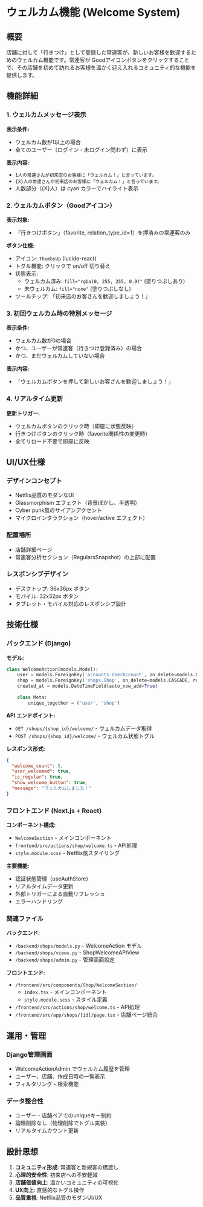 # ウェルカム機能 (Welcome System)

## 概要

店舗に対して「行きつけ」として登録した常連客が、新しいお客様を歓迎するためのウェルカム機能です。常連客が Goodアイコンボタンをクリックすることで、その店舗を初めて訪れるお客様を温かく迎え入れるコミュニティ的な機能を提供します。

## 機能詳細

### 1. ウェルカムメッセージ表示

**表示条件:**
- ウェルカム数が1以上の場合
- 全てのユーザー（ログイン・未ログイン問わず）に表示

**表示内容:**
- `1人の常連さんが初来店のお客様に「ウェルカム！」と言っています。`
- `{X}人の常連さんが初来店のお客様に「ウェルカム！」と言っています。`
- 人数部分（{X}人）は cyan カラーでハイライト表示

### 2. ウェルカムボタン（Goodアイコン）

**表示対象:**
- 「行きつけボタン」（favorite, relation_type_id=1）を押済みの常連客のみ

**ボタン仕様:**
- アイコン: `ThumbsUp` (lucide-react)
- トグル機能: クリックで on/off 切り替え
- 状態表示:
  - ウェルカム済み: `fill="rgba(0, 255, 255, 0.9)"` (塗りつぶしあり)
  - 未ウェルカム: `fill="none"` (塗りつぶしなし)
- ツールチップ: 「初来店のお客さんを歓迎しましょう！」

### 3. 初回ウェルカム時の特別メッセージ

**表示条件:**
- ウェルカム数が0の場合
- かつ、ユーザーが常連客（行きつけ登録済み）の場合
- かつ、まだウェルカムしていない場合

**表示内容:**
- 「ウェルカムボタンを押して新しいお客さんを歓迎しましょう！」

### 4. リアルタイム更新

**更新トリガー:**
- ウェルカムボタンのクリック時（即座に状態反映）
- 行きつけボタンのクリック時（favorite関係性の変更時）
- 全てリロード不要で即座に反映

## UI/UX仕様

### デザインコンセプト
- Netflix品質のモダンなUI
- Glassmorphism エフェクト（背景ぼかし、半透明）
- Cyber punk風のサイアンアクセント
- マイクロインタラクション（hover/active エフェクト）

### 配置場所
- 店舗詳細ページ
- 常連客分析セクション（RegularsSnapshot）の上部に配置

### レスポンシブデザイン
- デスクトップ: 36x36px ボタン
- モバイル: 32x32px ボタン
- タブレット・モバイル対応のレスポンシブ設計

## 技術仕様

### バックエンド (Django)

**モデル:**
```python
class WelcomeAction(models.Model):
    user = models.ForeignKey('accounts.UserAccount', on_delete=models.CASCADE, related_name='welcomed_actions')
    shop = models.ForeignKey('shops.Shop', on_delete=models.CASCADE, related_name='welcome_actions')
    created_at = models.DateTimeField(auto_now_add=True)
    
    class Meta:
        unique_together = ('user', 'shop')
```

**API エンドポイント:**
- `GET /shops/{shop_id}/welcome/` - ウェルカムデータ取得
- `POST /shops/{shop_id}/welcome/` - ウェルカム状態トグル

**レスポンス形式:**
```json
{
  "welcome_count": 5,
  "user_welcomed": true,
  "is_regular": true,
  "show_welcome_button": true,
  "message": "ウェルカムしました！"
}
```

### フロントエンド (Next.js + React)

**コンポーネント構成:**
- `WelcomeSection` - メインコンポーネント
- `frontend/src/actions/shop/welcome.ts` - API処理
- `style.module.scss` - Netflix風スタイリング

**主要機能:**
- 認証状態管理（useAuthStore）
- リアルタイムデータ更新
- 外部トリガーによる自動リフレッシュ
- エラーハンドリング

### 関連ファイル

**バックエンド:**
- `/backend/shops/models.py` - WelcomeAction モデル
- `/backend/shops/views.py` - ShopWelcomeAPIView
- `/backend/shops/admin.py` - 管理画面設定

**フロントエンド:**
- `/frontend/src/components/Shop/WelcomeSection/`
  - `index.tsx` - メインコンポーネント
  - `style.module.scss` - スタイル定義
- `/frontend/src/actions/shop/welcome.ts` - API処理
- `/frontend/src/app/shops/[id]/page.tsx` - 店舗ページ統合

## 運用・管理

### Django管理画面
- WelcomeActionAdmin でウェルカム履歴を管理
- ユーザー、店舗、作成日時の一覧表示
- フィルタリング・検索機能

### データ整合性
- ユーザー・店舗ペアでのuniqueキー制約
- 論理削除なし（物理削除でトグル実装）
- リアルタイムカウント更新

## 設計思想

1. **コミュニティ形成**: 常連客と新規客の橋渡し
2. **心理的安全性**: 初来店への不安軽減
3. **店舗価値向上**: 温かいコミュニティの可視化
4. **UX向上**: 直感的なトグル操作
5. **品質重視**: Netflix品質のモダンUI/UX